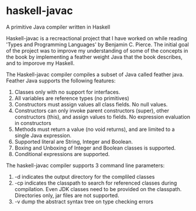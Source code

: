 # haskell-javac
A primitive Java compiler written in Haskell

Haskell-javac is a recreactional project that I have worked on while reading 'Types and Programming Languages' by Benjamin C. Pierce. The initial goal of the project was to improve my understanding of some of the concepts in the book by implementing a feather weight Java that the book describes, and to imporove my Haskell.

The Haskell-javac compiler compiles a subset of Java called feather java. Feather Java supports the following features:

1. Classes only with no support for interfaces.
1. All variables are reference types (no primitives)
2. Constructors must assign values all class fields. No null values.
3. Constructors can only invoke parent constructors (super), other constructors (this), and assign values to fields. No expression evaluation in constructors
3. Methods must return a value (no void returns), and are limited to a single Java expression.
4. Supported literal are String, Integer and Boolean.
5. Boxing and Unboxing of Integer and Boolean classes is supported.
6. Conditional expressions are supported.

The haskell-javac compiler supports 3 command line parameters:

1. -d indicates the output directory for the compliled classes
2. -cp indicates the classpath to search for referenced classes during compilation. Even JDK classes need to be provided on the classpath. Directories only, jar files are not supported.
3. -v dump the abstract syntax tree on type checking errors